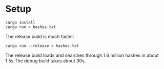 # Setup

```
cargo install
cargo run < hashes.txt
```

The release build is much faster:

```
cargo run --release < hashes.txt
```

The release build loads and searches through 1.6 million hashes in about 1.5s  The debug build takes about 30s.